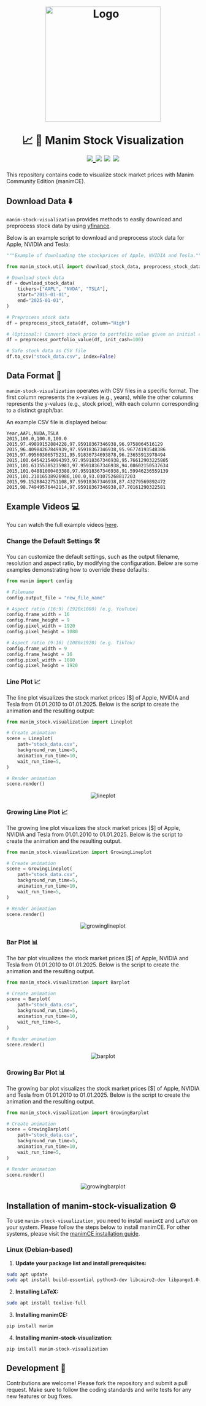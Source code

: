 <div align="middle">
    <h1>
        <p>
            <img src="docs/images/logo.png", alt="Logo", width="300" height="300" />
        </p>
        📈 💸 Manim Stock Visualization
        <br>
        <a href="https://github.com/psf/black">
            <img src="https://img.shields.io/badge/code%20style-black-000000.svg">
        </a>
        <a>
            <img src="https://img.shields.io/badge/python-3.10-blue">
        </a>
        <a>
            <img src="https://img.shields.io/badge/tests-passed-brightgreen">
        </a>
        <a>
            <img src="https://img.shields.io/badge/coverage-91%25-brightgreen">
        </a>
    </h1>
</div>

This repository contains code to visualize stock market prices with Manim Community Edition (manimCE).

## Download Data ⬇️

`manim-stock-visualization` provides methods to easily download and preprocess stock data by using [yfinance](https://github.com/ranaroussi/yfinance).

Below is an example script to download and preprocess stock data for Apple, NVIDIA and Tesla:

```python
"""Example of downloading the stockprices of Apple, NVIDIA and Tesla."""

from manim_stock.util import download_stock_data, preprocess_stock_data

# Download stock data
df = download_stock_data(
    tickers=["AAPL", "NVDA", "TSLA"],
    start="2015-01-01",
    end="2025-01-01",
)

# Preprocess stock data
df = preprocess_stock_data(df, column="High")

# (Optional:) Convert stock price to portfolio value given an initial cashflow
df = preprocess_portfolio_value(df, init_cash=100)

# Safe stock data as CSV file
df.to_csv("stock_data.csv", index=False)
```

## Data Format 📝

`manim-stock-visualization` operates with CSV files in a specific format.
The first column represents the x-values (e.g., years), while the other columns represents the y-values (e.g., stock price), with each column corresponding to a distinct graph/bar.

An example CSV file is displayed below:

```
Year,AAPL,NVDA,TSLA
2015,100.0,100.0,100.0
2015,97.49899152884228,97.95918367346938,96.9758064516129
2015,96.40984267849939,97.95918367346938,95.96774193548386
2015,97.09560306575231,95.91836734693878,96.23655913978494
2015,100.64542154094393,97.95918367346938,95.76612903225805
2015,101.61355385235983,97.95918367346938,94.08602150537634
2015,101.04881000403388,97.95918367346938,91.59946236559139
2015,101.21016538926986,100.0,93.01075268817203
2015,99.15288422751108,97.95918367346938,87.43279569892472
2015,98.74949576442114,97.95918367346938,87.70161290322581
```

## Example Videos 💻

You can watch the full example videos [here](docs/gifs).

### Change the Default Settings 🛠

You can customize the default settings, such as the output filename, resolution and aspect ratio, by modifying the configuration.
Below are some examples demonstrating how to override these defaults:

```python
from manim import config

# Filename
config.output_file = "new_file_name"

# Aspect ratio (16:9) (1920x1080) (e.g. YouTube)
config.frame_width = 16
config.frame_height = 9
config.pixel_width = 1920
config.pixel_height = 1080

# Aspect ratio (9:16) (1080x1920) (e.g. TikTok)
config.frame_width = 9
config.frame_height = 16
config.pixel_width = 1080
config.pixel_height = 1920
```

### Line Plot 📈

The line plot visualizes the stock market prices [\$] of Apple, NVIDIA and Tesla from 01.01.2010 to 01.01.2025.
Below is the script to create the animation and the resulting output:

```python
from manim_stock.visualization import Lineplot

# Create animation
scene = Lineplot(
    path="stock_data.csv",
    background_run_time=5,
    animation_run_time=10,
    wait_run_time=5,
)

# Render animation
scene.render()
```

<p align="center"><img src="docs/gifs/lineplot.gif" alt="lineplot"></p>

### Growing Line Plot 📈

The growing line plot visualizes the stock market prices [\$] of Apple, NVIDIA and Tesla from 01.01.2010 to 01.01.2025.
Below is the script to create the animation and the resulting output.

```python
from manim_stock.visualization import GrowingLineplot

# Create animation
scene = GrowingLineplot(
    path="stock_data.csv",
    background_run_time=5,
    animation_run_time=10,
    wait_run_time=5,
)

# Render animation
scene.render()
```

<p align="center"><img src="docs/gifs/growinglineplot.gif" alt="growinglineplot"></p>

### Bar Plot 📊

The bar plot visualizes the stock market prices [\$] of Apple, NVIDIA and Tesla from 01.01.2010 to 01.01.2025.
Below is the script to create the animation and the resulting output.

```python
from manim_stock.visualization import Barplot

# Create animation
scene = Barplot(
    path="stock_data.csv",
    background_run_time=5,
    animation_run_time=10,
    wait_run_time=5,
)

# Render animation
scene.render()
```

<p align="center"><img src="docs/gifs/barplot.gif" alt="barplot"></p>

### Growing Bar Plot 📊

The growing bar plot visualizes the stock market prices [\$] of Apple, NVIDIA and Tesla from 01.01.2010 to 01.01.2025.
Below is the script to create the animation and the resulting output.

```python
from manim_stock.visualization import GrowingBarplot

# Create animation
scene = GrowingBarplot(
    path="stock_data.csv",
    background_run_time=5,
    animation_run_time=10,
    wait_run_time=5,
)

# Render animation
scene.render()
```

<p align="center"><img src="docs/gifs/growingbarplot.gif" alt="growingbarplot"></p>

## Installation of manim-stock-visualization ⚙️

To use `manim-stock-visualization`, you need to install `manimCE` and `LaTeX` on your system.
Please follow the steps below to install manimCE.
For other systems, please visit the [manimCE installation guide](https://docs.manim.community/en/stable/installation/uv.html).

### Linux (Debian-based)

1. **Update your package list and install prerequisites:**

```bash
sudo apt update
sudo apt install build-essential python3-dev libcairo2-dev libpango1.0-dev
```

2. **Installing LaTeX:**

```bash
sudo apt install texlive-full
```

3. **Installing manimCE:**

```bash
pip install manim
```

4. **Installing manim-stock-visualization**:

```bash
pip install manim-stock-visualization
```

## Development 🔧

Contributions are welcome! Please fork the repository and submit a pull request. Make sure to follow the coding standards and write tests for any new features or bug fixes.
